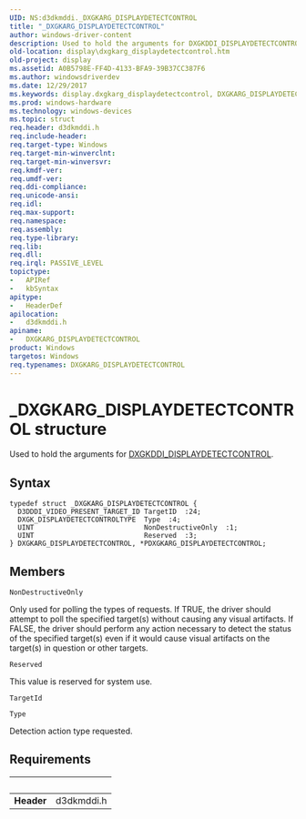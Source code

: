 ```yaml
---
UID: NS:d3dkmddi._DXGKARG_DISPLAYDETECTCONTROL
title: "_DXGKARG_DISPLAYDETECTCONTROL"
author: windows-driver-content
description: Used to hold the arguments for DXGKDDI_DISPLAYDETECTCONTROL.
old-location: display\dxgkarg_displaydetectcontrol.htm
old-project: display
ms.assetid: A0B5798E-FF4D-4133-BFA9-39B37CC387F6
ms.author: windowsdriverdev
ms.date: 12/29/2017
ms.keywords: display.dxgkarg_displaydetectcontrol, DXGKARG_DISPLAYDETECTCONTROL structure [Display Devices], d3dkmddi/PDXGKARG_DISPLAYDETECTCONTROL, PDXGKARG_DISPLAYDETECTCONTROL, PDXGKARG_DISPLAYDETECTCONTROL structure pointer [Display Devices], d3dkmddi/DXGKARG_DISPLAYDETECTCONTROL, _DXGKARG_DISPLAYDETECTCONTROL, DXGKARG_DISPLAYDETECTCONTROL
ms.prod: windows-hardware
ms.technology: windows-devices
ms.topic: struct
req.header: d3dkmddi.h
req.include-header: 
req.target-type: Windows
req.target-min-winverclnt: 
req.target-min-winversvr: 
req.kmdf-ver: 
req.umdf-ver: 
req.ddi-compliance: 
req.unicode-ansi: 
req.idl: 
req.max-support: 
req.namespace: 
req.assembly: 
req.type-library: 
req.lib: 
req.dll: 
req.irql: PASSIVE_LEVEL
topictype:
-	APIRef
-	kbSyntax
apitype:
-	HeaderDef
apilocation:
-	d3dkmddi.h
apiname:
-	DXGKARG_DISPLAYDETECTCONTROL
product: Windows
targetos: Windows
req.typenames: DXGKARG_DISPLAYDETECTCONTROL
---
```


# _DXGKARG_DISPLAYDETECTCONTROL structure
Used to hold the arguments for <a href="..\d3dkmddi\nc-d3dkmddi-dxgkddi_displaydetectcontrol.md">DXGKDDI_DISPLAYDETECTCONTROL</a>.

## Syntax
````
typedef struct _DXGKARG_DISPLAYDETECTCONTROL {
  D3DDDI_VIDEO_PRESENT_TARGET_ID TargetID  :24;
  DXGK_DISPLAYDETECTCONTROLTYPE  Type  :4;
  UINT                           NonDestructiveOnly  :1;
  UINT                           Reserved  :3;
} DXGKARG_DISPLAYDETECTCONTROL, *PDXGKARG_DISPLAYDETECTCONTROL;
````

## Members


`NonDestructiveOnly`

Only used for polling the types of requests.
If TRUE, the driver should attempt to poll the specified target(s) without causing any visual artifacts. 
If FALSE, the driver should perform any action necessary to detect the status of the specified target(s) even if it would cause visual artifacts on the target(s) in question or other targets.

`Reserved`

This value is reserved for system use.

`TargetId`



`Type`

Detection action type requested.


## Requirements
| &nbsp; | &nbsp; |
| ---- |:---- |
| **Header** | d3dkmddi.h |